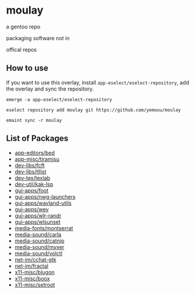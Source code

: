 # moulay
a gentoo repo

packaging software not in

offical repos

## How to use
If you want to use this overlay, install `app-eselect/eselect-repository`, add the overlay and sync the repository.

```
emerge -a app-eselect/eselect-repository

eselect repository add moulay git https://github.com/yemouu/moulay

emaint sync -r moulay
```

## List of Packages

 - [app-editors/bed](https://github.com/yemouu/moulay/tree/master/app-editors/bed)
 - [app-misc/tiramisu](https://github.com/yemouu/moulay/tree/master/app-misc/tiramisu)
 - [dev-libs/fcft](https://github.com/yemouu/moulay/tree/master/dev-libs/fcft)
 - [dev-libs/tllist](https://github.com/yemouu/moulay/tree/master/dev-libs/tllist)
 - [dev-tex/texlab](https://github.com/yemouu/moulay/tree/master/dev-tex/texlab)
 - [dev-util/kak-lsp](https://github.com/yemouu/moulay/tree/master/dev-util/kak-lsp)
 - [gui-apps/foot](https://github.com/yemouu/moulay/tree/master/gui-apps/foot)
 - [gui-apps/nwg-launchers](https://github.com/yemouu/moulay/tree/master/gui-apps/nwg-launchers)
 - [gui-apps/wayland-utils](https://github.com/yemouu/moulay/tree/master/gui-apps/wayland-utils)
 - [gui-apps/wev](https://github.com/yemouu/moulay/tree/master/gui-apps/wev)
 - [gui-apps/wlr-randr](https://github.com/yemouu/moulay/tree/master/gui-apps/wlr-randr)
 - [gui-apps/wlsunset](https://github.com/yemouu/moulay/tree/master/gui-apps/wlsunset)
 - [media-fonts/montserrat](https://github.com/yemouu/moulay/tree/master/media-fonts/montserrat)
 - [media-sound/carla](https://github.com/yemouu/moulay/tree/master/media-sound/carla)
 - [media-sound/catnip](https://github.com/yemouu/moulay/tree/master/media-sound/catnip)
 - [media-sound/myxer](https://github.com/yemouu/moulay/tree/master/media-sound/myxer)
 - [media-sound/volctl](https://github.com/yemouu/moulay/tree/master/media-sound/volctl)
 - [net-im/cchat-gtk](https://github.com/yemouu/moulay/tree/master/net-im/cchat-gtk)
 - [net-im/fractal](https://github.com/yemouu/moulay/tree/master/net-im/fractal)
 - [x11-misc/blugon](https://github.com/yemouu/moulay/tree/master/x11-misc/blugon)
 - [x11-misc/boox](https://github.com/yemouu/moulay/tree/master/x11-misc/boox)
 - [x11-misc/setroot](https://github.com/yemouu/moulay/tree/master/x11-misc/setroot)

